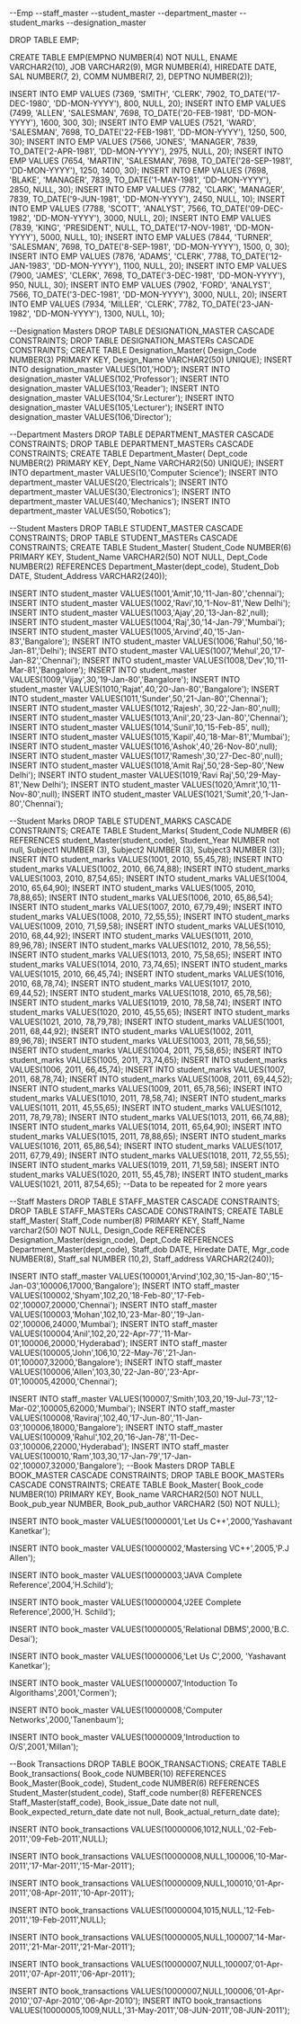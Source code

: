 --Emp
--staff_master
--student_master
--department_master
--student_marks
--designation_master

DROP TABLE EMP;

CREATE TABLE EMP(EMPNO NUMBER(4) NOT NULL,
        ENAME VARCHAR2(10),
        JOB VARCHAR2(9),
        MGR NUMBER(4),
        HIREDATE DATE,
        SAL NUMBER(7, 2),
        COMM NUMBER(7, 2),
        DEPTNO NUMBER(2));

INSERT INTO EMP VALUES
        (7369, 'SMITH',  'CLERK',     7902,
        TO_DATE('17-DEC-1980', 'DD-MON-YYYY'),  800, NULL, 20);
INSERT INTO EMP VALUES
        (7499, 'ALLEN',  'SALESMAN',  7698,
        TO_DATE('20-FEB-1981', 'DD-MON-YYYY'), 1600,  300, 30);
INSERT INTO EMP VALUES
        (7521, 'WARD',   'SALESMAN',  7698,
        TO_DATE('22-FEB-1981', 'DD-MON-YYYY'), 1250,  500, 30);
INSERT INTO EMP VALUES
        (7566, 'JONES',  'MANAGER',   7839,
        TO_DATE('2-APR-1981', 'DD-MON-YYYY'),  2975, NULL, 20);
INSERT INTO EMP VALUES
        (7654, 'MARTIN', 'SALESMAN',  7698,
        TO_DATE('28-SEP-1981', 'DD-MON-YYYY'), 1250, 1400, 30);
INSERT INTO EMP VALUES
        (7698, 'BLAKE',  'MANAGER',   7839,
        TO_DATE('1-MAY-1981', 'DD-MON-YYYY'),  2850, NULL, 30);
INSERT INTO EMP VALUES
        (7782, 'CLARK',  'MANAGER',   7839,
        TO_DATE('9-JUN-1981', 'DD-MON-YYYY'),  2450, NULL, 10);
INSERT INTO EMP VALUES
        (7788, 'SCOTT',  'ANALYST',   7566,
        TO_DATE('09-DEC-1982', 'DD-MON-YYYY'), 3000, NULL, 20);
INSERT INTO EMP VALUES
        (7839, 'KING',   'PRESIDENT', NULL,
        TO_DATE('17-NOV-1981', 'DD-MON-YYYY'), 5000, NULL, 10);
INSERT INTO EMP VALUES
        (7844, 'TURNER', 'SALESMAN',  7698,
        TO_DATE('8-SEP-1981', 'DD-MON-YYYY'),  1500,    0, 30);
INSERT INTO EMP VALUES
        (7876, 'ADAMS',  'CLERK',     7788,
        TO_DATE('12-JAN-1983', 'DD-MON-YYYY'), 1100, NULL, 20);
INSERT INTO EMP VALUES
        (7900, 'JAMES',  'CLERK',     7698,
        TO_DATE('3-DEC-1981', 'DD-MON-YYYY'),   950, NULL, 30);
INSERT INTO EMP VALUES
        (7902, 'FORD',   'ANALYST',   7566,
        TO_DATE('3-DEC-1981', 'DD-MON-YYYY'),  3000, NULL, 20);
INSERT INTO EMP VALUES
        (7934, 'MILLER', 'CLERK',     7782,
        TO_DATE('23-JAN-1982', 'DD-MON-YYYY'), 1300, NULL, 10);

--Designation Masters
DROP TABLE DESIGNATION_MASTER CASCADE CONSTRAINTS;
DROP TABLE DESIGNATION_MASTERs CASCADE CONSTRAINTS;
CREATE TABLE Designation_Master(
Design_Code NUMBER(3) PRIMARY KEY,
Design_Name VARCHAR2(50) UNIQUE);
INSERT INTO designation_master VALUES(101,'HOD');
INSERT INTO designation_master VALUES(102,'Professor');
INSERT INTO designation_master VALUES(103,'Reader');
INSERT INTO designation_master VALUES(104,'Sr.Lecturer');
INSERT INTO designation_master VALUES(105,'Lecturer');
INSERT INTO designation_master VALUES(106,'Director');

--Department Masters
DROP TABLE DEPARTMENT_MASTER CASCADE CONSTRAINTS;
DROP TABLE DEPARTMENT_MASTERs CASCADE CONSTRAINTS;
CREATE TABLE Department_Master(
Dept_code NUMBER(2) PRIMARY KEY,
Dept_Name VARCHAR2(50) UNIQUE);
INSERT INTO department_master VALUES(10,'Computer Science');
INSERT INTO department_master VALUES(20,'Electricals');
INSERT INTO department_master VALUES(30,'Electronics');
INSERT INTO department_master VALUES(40,'Mechanics');
INSERT INTO department_master VALUES(50,'Robotics');

--Student Masters
DROP TABLE STUDENT_MASTER CASCADE CONSTRAINTS;
DROP TABLE STUDENT_MASTERs CASCADE CONSTRAINTS;
CREATE TABLE Student_Master(
Student_Code NUMBER(6) PRIMARY KEY,
Student_Name VARCHAR2(50) NOT NULL,
Dept_Code NUMBER(2) REFERENCES Department_Master(dept_code),
Student_Dob DATE,
Student_Address VARCHAR2(240));

INSERT INTO student_master VALUES(1001,'Amit',10,'11-Jan-80','chennai');
INSERT INTO student_master VALUES(1002,'Ravi',10,'1-Nov-81','New Delhi');
INSERT INTO student_master VALUES(1003,'Ajay',20,'13-Jan-82',null);
INSERT INTO student_master VALUES(1004,'Raj',30,'14-Jan-79','Mumbai');
INSERT INTO student_master VALUES(1005,'Arvind',40,'15-Jan-83','Bangalore');
INSERT INTO student_master VALUES(1006,'Rahul',50,'16-Jan-81','Delhi');
INSERT INTO student_master VALUES(1007,'Mehul',20,'17-Jan-82','Chennai');
INSERT INTO student_master VALUES(1008,'Dev',10,'11-Mar-81','Bangalore');
INSERT INTO student_master VALUES(1009,'Vijay',30,'19-Jan-80','Bangalore');
INSERT INTO student_master VALUES(1010,'Rajat',40,'20-Jan-80','Bangalore');
INSERT INTO student_master VALUES(1011,'Sunder',50,'21-Jan-80','Chennai');
INSERT INTO student_master VALUES(1012,'Rajesh', 30,'22-Jan-80',null);
INSERT INTO student_master VALUES(1013,'Anil',20,'23-Jan-80','Chennai');
INSERT INTO student_master VALUES(1014,'Sunil',10,'15-Feb-85',	null);
INSERT INTO student_master VALUES(1015,'Kapil',40,'18-Mar-81','Mumbai');
INSERT INTO student_master VALUES(1016,'Ashok',40,'26-Nov-80',null);
INSERT INTO student_master VALUES(1017,'Ramesh',30,'27-Dec-80',null);
INSERT INTO student_master VALUES(1018,'Amit Raj',50,'28-Sep-80','New Delhi');
INSERT INTO student_master VALUES(1019,'Ravi Raj',50,'29-May-81','New Delhi');
INSERT INTO student_master VALUES(1020,'Amrit',10,'11-Nov-80',null);
INSERT INTO student_master VALUES(1021,'Sumit',20,'1-Jan-80','Chennai');







--Student Marks
DROP TABLE STUDENT_MARKS CASCADE CONSTRAINTS;
CREATE TABLE Student_Marks(
Student_Code NUMBER (6) REFERENCES student_Master(student_code),
Student_Year NUMBER not null,
Subject1 NUMBER (3),
Subject2 NUMBER (3),
Subject3 NUMBER (3));
INSERT INTO student_marks VALUES(1001,	2010,	55,45,78);
INSERT INTO student_marks VALUES(1002,	2010,	66,74,88);
INSERT INTO student_marks VALUES(1003,	2010,	87,54,65);
INSERT INTO student_marks VALUES(1004,	2010,	65,64,90);
INSERT INTO student_marks VALUES(1005,	2010,	78,88,65);
INSERT INTO student_marks VALUES(1006,	2010,	65,86,54);
INSERT INTO student_marks VALUES(1007,	2010,	67,79,49);
INSERT INTO student_marks VALUES(1008,	2010,	72,55,55);
INSERT INTO student_marks VALUES(1009,	2010,	71,59,58);
INSERT INTO student_marks VALUES(1010,	2010,	68,44,92);
INSERT INTO student_marks VALUES(1011,	2010,	89,96,78);
INSERT INTO student_marks VALUES(1012,	2010,	78,56,55);
INSERT INTO student_marks VALUES(1013,	2010,	75,58,65);
INSERT INTO student_marks VALUES(1014,	2010,	73,74,65);
INSERT INTO student_marks VALUES(1015,	2010,	66,45,74);
INSERT INTO student_marks VALUES(1016,	2010,	68,78,74);
INSERT INTO student_marks VALUES(1017,	2010,	69,44,52);
INSERT INTO student_marks VALUES(1018,	2010,	65,78,56);
INSERT INTO student_marks VALUES(1019,	2010,	78,58,74);
INSERT INTO student_marks VALUES(1020,	2010,	45,55,65);
INSERT INTO student_marks VALUES(1021,	2010,	78,79,78);
INSERT INTO student_marks VALUES(1001,	2011,	68,44,92);
INSERT INTO student_marks VALUES(1002,	2011,	89,96,78);
INSERT INTO student_marks VALUES(1003,	2011,	78,56,55);
INSERT INTO student_marks VALUES(1004,	2011,	75,58,65);
INSERT INTO student_marks VALUES(1005,	2011,	73,74,65);
INSERT INTO student_marks VALUES(1006,	2011,	66,45,74);
INSERT INTO student_marks VALUES(1007,	2011,	68,78,74);
INSERT INTO student_marks VALUES(1008,	2011,	69,44,52);
INSERT INTO student_marks VALUES(1009,	2011,	65,78,56);
INSERT INTO student_marks VALUES(1010,	2011,	78,58,74);
INSERT INTO student_marks VALUES(1011,	2011,	45,55,65);
INSERT INTO student_marks VALUES(1012,	2011,	78,79,78);
INSERT INTO student_marks VALUES(1013,	2011,	66,74,88);
INSERT INTO student_marks VALUES(1014,	2011,	65,64,90);
INSERT INTO student_marks VALUES(1015,	2011,	78,88,65);
INSERT INTO student_marks VALUES(1016,	2011,	65,86,54);
INSERT INTO student_marks VALUES(1017,	2011,	67,79,49);
INSERT INTO student_marks VALUES(1018,	2011,	72,55,55);
INSERT INTO student_marks VALUES(1019,	2011,	71,59,58);
INSERT INTO student_marks VALUES(1020,	2011,	55,45,78);
INSERT INTO student_marks VALUES(1021,	2011,	87,54,65);
--Data to be repeated for 2 more years

--Staff Masters
DROP TABLE STAFF_MASTER CASCADE CONSTRAINTS;
DROP TABLE STAFF_MASTERs CASCADE CONSTRAINTS;
CREATE TABLE staff_Master(
Staff_Code number(8) PRIMARY KEY,
Staff_Name varchar2(50) NOT NULL,
Design_Code REFERENCES Designation_Master(design_code),
Dept_Code REFERENCES Department_Master(dept_code),
Staff_dob DATE,
Hiredate DATE,
Mgr_code NUMBER(8),
Staff_sal NUMBER (10,2),
Staff_address VARCHAR2(240));

INSERT INTO staff_master 
VALUES(100001,'Arvind',102,30,'15-Jan-80','15-Jan-03',100006,17000,'Bangalore');
INSERT INTO staff_master 
VALUES(100002,'Shyam',102,20,'18-Feb-80','17-Feb-02',100007,20000,'Chennai');
INSERT INTO staff_master
VALUES(100003,'Mohan',102,10,'23-Mar-80','19-Jan-02',100006,24000,'Mumbai');
INSERT INTO staff_master 
VALUES(100004,'Anil',102,20,'22-Apr-77','11-Mar-01',100006,20000,'Hyderabad');
INSERT INTO staff_master
VALUES(100005,'John',106,10,'22-May-76','21-Jan-01',100007,32000,'Bangalore');
INSERT INTO staff_master 
VALUES(100006,'Allen',103,30,'22-Jan-80','23-Apr-01',100005,42000,'Chennai');


INSERT INTO staff_master 
VALUES(100007,'Smith',103,20,'19-Jul-73','12-Mar-02',100005,62000,'Mumbai');
INSERT INTO staff_master 
VALUES(100008,'Raviraj',102,40,'17-Jun-80','11-Jan-03',100006,18000,'Bangalore');
INSERT INTO staff_master
VALUES(100009,'Rahul',102,20,'16-Jan-78','11-Dec-03',100006,22000,'Hyderabad');
INSERT INTO staff_master 
VALUES(100010,'Ram',103,30,'17-Jan-79','17-Jan-02',100007,32000,'Bangalore');
--Book Masters
DROP TABLE BOOK_MASTER CASCADE CONSTRAINTS;
DROP TABLE BOOK_MASTERs CASCADE CONSTRAINTS;
CREATE TABLE Book_Master(
Book_code NUMBER(10) PRIMARY KEY,
Book_name VARCHAR2(50) NOT NULL,
Book_pub_year NUMBER,
Book_pub_author VARCHAR2 (50) NOT NULL);


INSERT INTO book_master VALUES(10000001,'Let Us C++',2000,'Yashavant Kanetkar');

INSERT INTO book_master VALUES(10000002,'Mastersing VC++',2005,'P.J Allen');

INSERT INTO book_master VALUES(10000003,'JAVA Complete Reference',2004,'H.Schild');

INSERT INTO book_master VALUES(10000004,'J2EE Complete Reference',2000,'H. Schild');

INSERT INTO book_master VALUES(10000005,'Relational DBMS',2000,'B.C. Desai');

INSERT INTO book_master VALUES(10000006,'Let Us C',2000, 'Yashavant Kanetkar');

INSERT INTO book_master VALUES(10000007,'Intoduction To Algorithams',2001,'Cormen');

INSERT INTO book_master VALUES(10000008,'Computer Networks',2000,'Tanenbaum');

INSERT INTO book_master VALUES(10000009,'Introduction to O/S',2001,'Millan');

--Book Transactions
DROP TABLE BOOK_TRANSACTIONS;
CREATE TABLE Book_transactions(
Book_code NUMBER(10) REFERENCES Book_Master(Book_code),
Student_code NUMBER(6) REFERENCES Student_Master(student_code),
Staff_code number(8) REFERENCES Staff_Master(staff_code),
Book_issue_Date date not null,
Book_expected_return_date date not null,
Book_actual_return_date date);

INSERT INTO book_transactions 
VALUES(10000006,1012,NULL,'02-Feb-2011','09-Feb-2011',NULL);

INSERT INTO book_transactions 
VALUES(10000008,NULL,100006,'10-Mar-2011','17-Mar-2011','15-Mar-2011');

INSERT INTO book_transactions 
VALUES(10000009,NULL,100010,'01-Apr-2011','08-Apr-2011','10-Apr-2011');

INSERT INTO book_transactions 
VALUES(10000004,1015,NULL,'12-Feb-2011','19-Feb-2011',NULL);


INSERT INTO book_transactions 
VALUES(10000005,NULL,100007,'14-Mar-2011','21-Mar-2011','21-Mar-2011');

INSERT INTO book_transactions 
VALUES(10000007,NULL,100007,'01-Apr-2011','07-Apr-2011','06-Apr-2011');

INSERT INTO book_transactions 
VALUES(10000007,NULL,100006,'01-Apr-2010','07-Apr-2010','06-Apr-2010');
INSERT INTO book_transactions 
VALUES(10000005,1009,NULL,'31-May-2011','08-JUN-2011','08-JUN-2011');
